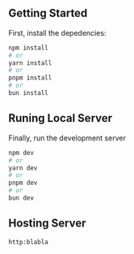 ## Getting Started

First, install the depedencies:

```bash
npm install
# or
yarn install
# or
pnpm install
# or
bun install
```

## Runing Local Server

Finally, run the development server

```bash
npm dev
# or
yarn dev
# or
pnpm dev
# or
bun dev
```

## Hosting Server

```bash
http:blabla
```

